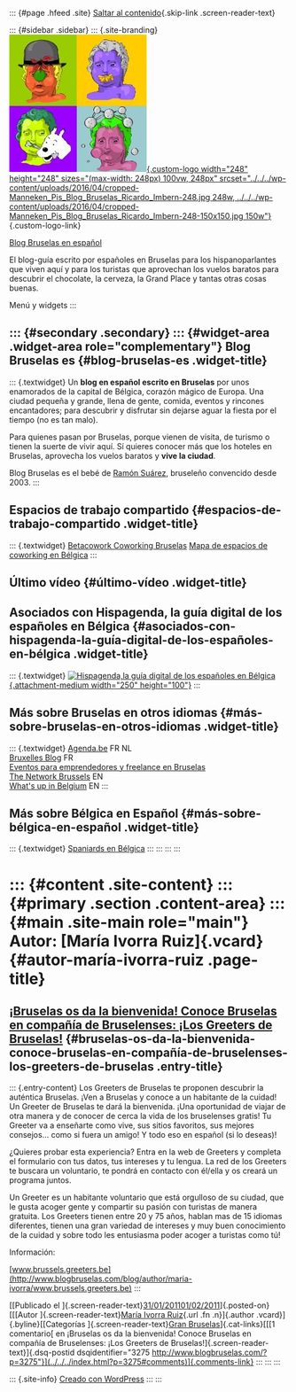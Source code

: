 ::: {#page .hfeed .site}
[Saltar al contenido](index.html#content){.skip-link
.screen-reader-text}

::: {#sidebar .sidebar}
::: {.site-branding}
[![](../../../wp-content/uploads/2016/04/cropped-Manneken_Pis_Blog_Bruselas_Ricardo_Imbern-248.jpg){.custom-logo
width="248" height="248" sizes="(max-width: 248px) 100vw, 248px"
srcset="../../../wp-content/uploads/2016/04/cropped-Manneken_Pis_Blog_Bruselas_Ricardo_Imbern-248.jpg 248w, ../../../wp-content/uploads/2016/04/cropped-Manneken_Pis_Blog_Bruselas_Ricardo_Imbern-248-150x150.jpg 150w"}](../../../index.html){.custom-logo-link}

[Blog Bruselas en español](../../../index.html)

El blog-guía escrito por españoles en Bruselas para los hispanoparlantes
que viven aquí y para los turistas que aprovechan los vuelos baratos
para descubrir el chocolate, la cerveza, la Grand Place y tantas otras
cosas buenas.

Menú y widgets
:::

::: {#secondary .secondary}
::: {#widget-area .widget-area role="complementary"}
Blog Bruselas es {#blog-bruselas-es .widget-title}
----------------

::: {.textwidget}
Un **blog en español escrito en Bruselas** por unos enamorados de la
capital de Bélgica, corazón mágico de Europa. Una ciudad pequeña y
grande, llena de gente, comida, eventos y rincones encantadores; para
descubrir y disfrutar sin dejarse aguar la fiesta por el tiempo (no es
tan malo).

Para quienes pasan por Bruselas, porque vienen de visita, de turismo o
tienen la suerte de vivir aquí. Sí quieres conocer más que los hoteles
en Bruselas, aprovecha los vuelos baratos y **vive la ciudad**.

Blog Bruselas es el bebé de [Ramón Suárez](http://www.ramonsuarez.com),
bruseleño convencido desde 2003.
:::

Espacios de trabajo compartido {#espacios-de-trabajo-compartido .widget-title}
------------------------------

::: {.textwidget}
[Betacowork Coworking Bruselas](http://www.betacowork.com) [Mapa de
espacios de coworking en Bélgica](http://coworkingbelgium.com)
:::

Último vídeo {#último-vídeo .widget-title}
------------

Asociados con Hispagenda, la guía digital de los españoles en Bélgica {#asociados-con-hispagenda-la-guía-digital-de-los-españoles-en-bélgica .widget-title}
---------------------------------------------------------------------

::: {.textwidget}
[![Hispagenda,la guía digital de los españoles en
Bélgica](../../../wp-content/uploads/2010/04/Hispagenda-250px.gif "Hispagenda, la guía digital de los españoles en Bélgica"){.attachment-medium
width="250" height="100"}](http://www.hispagenda.com)
:::

Más sobre Bruselas en otros idiomas {#más-sobre-bruselas-en-otros-idiomas .widget-title}
-----------------------------------

::: {.textwidget}
[Agenda.be](http://www.agenda.be) FR NL\
[Bruxelles Blog](http://www.bxlblog.be/) FR\
[Eventos para emprendedores y freelance en
Bruselas](http://www.betacowork.com/events/)\
[The Network
Brussels](http://groups.yahoo.com/group/TheNetworkBrussels/) EN\
[What\'s up in Belgium](http://www.whatsupin.be/) EN
:::

Más sobre Bélgica en Español {#más-sobre-bélgica-en-español .widget-title}
----------------------------

::: {.textwidget}
[Spaniards en Bélgica](http://www.spaniards.es/paises/belgica)
:::
:::
:::
:::

::: {#content .site-content}
::: {#primary .section .content-area}
::: {#main .site-main role="main"}
Autor: [María Ivorra Ruiz]{.vcard} {#autor-maría-ivorra-ruiz .page-title}
==================================

[¡Bruselas os da la bienvenida! Conoce Bruselas en compañía de Bruselenses: ¡Los Greeters de Bruselas!](../../../index.html?p=3275) {#bruselas-os-da-la-bienvenida-conoce-bruselas-en-compañía-de-bruselenses-los-greeters-de-bruselas .entry-title}
-----------------------------------------------------------------------------------------------------------------------------------

::: {.entry-content}
Los Greeters de Bruselas te proponen descubrir la auténtica Bruselas.
¡Ven a Bruselas y conoce a un habitante de la cuidad! Un Greeter de
Bruselas te dará la bienvenida. ¡Una oportunidad de viajar de otra
manera y de conocer de cerca la vida de los bruselenses gratis! Tu
Greeter va a enseñarte como vive, sus sitios favoritos, sus mejores
consejos... como si fuera un amigo! Y todo eso en español (si lo
deseas)!

¿Quieres probar esta experiencia? Entra en la web de Greeters y completa
el formulario con tus datos, tus intereses y tu lengua. La red de los
Greeters te buscara un voluntario, te pondrá en contacto con él/ella y
os creará un programa juntos.

Un Greeter es un habitante voluntario que está orgulloso de su ciudad,
que le gusta acoger gente y compartir su pasión con turistas de manera
gratuita. Los Greeters tienen entre 20 y 75 años, hablan mas de 15
idiomas diferentes, tienen una gran variedad de intereses y muy buen
conocimiento de la cuidad y sobre todo les entusiasma poder acoger a
turistas como tú!

Información:

[www.brussels.greeters.be](http://www.blogbruselas.com/blog/author/maria-ivorra/www.brussels.greeters.be)
:::

[[Publicado el
]{.screen-reader-text}[31/01/201101/02/2011](../../../index.html?p=3275)]{.posted-on}[[[Autor
]{.screen-reader-text}[María Ivorra Ruiz](index.html){.url .fn
.n}]{.author .vcard}]{.byline}[[Categorías ]{.screen-reader-text}[Gran
Bruselas](../../category/gran-bruselas/index.html)]{.cat-links}[[[1
comentario[ en ¡Bruselas os da la bienvenida! Conoce Bruselas en
compañía de Bruselenses: ¡Los Greeters de
Bruselas!]{.screen-reader-text}]{.dsq-postid
dsqidentifier="3275 http://www.blogbruselas.com/?p=3275"}](../../../index.html?p=3275#comments)]{.comments-link}
:::
:::
:::

::: {.site-info}
[Creado con WordPress](https://es.wordpress.org/)
:::
:::
